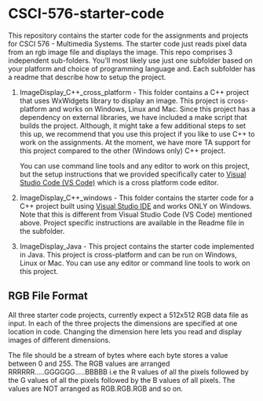 # CSCI-576-starter-code

This repository contains the starter code for the assignments and projects for CSCI 576 - Multimedia Systems. The starter code just reads pixel data from an rgb image file and displays the image. This repo comprises 3 independent sub-folders. You'll most likely use just one subfolder based on your platform and choice of programming language and. Each subfolder has a readme that describe how to setup the project. 

1. ImageDisplay_C++_cross_platform - This folder contains a C++ project that uses WxWidgets library to display an image. This project is cross-platform and works on Windows, Linux and Mac. Since this project has a dependency on external libraries, we have included a make script that builds the project. Although, it might take a few additional steps to set this up, we recommend that you use this project if you like to use C++ to work on the assignments. At the moment, we have more TA support for this project compared to the other (Windows only) C++ project.

    You can use command line tools and any editor to work on this project, but the setup instructions that we provided specifically cater to [Visual Studio Code (VS Code)](https://code.visualstudio.com/) which is a cross platform code editor.

2. ImageDisplay_C++_windows - This folder contains the starter code for a C++ project built using [Visual Studio IDE](https://visualstudio.microsoft.com/) and works ONLY on Windows. Note that this is different from Visual Studio Code (VS Code) mentioned above. Project specific instructions are available in the Readme file in the subfolder.

3. ImageDisplay_Java - This project contains the starter code implemented in Java. This project is cross-platform and can be run on Windows, Linux or Mac. You can use any editor or command line tools to work on this project.

## RGB File Format

All three starter code projects, currently expect a 512x512 RGB data file as input. In each of the three projects the dimensions are specified at one location in code. Changing the dimension here lets you read and display images of different dimensions.

The file should be a stream of bytes where each byte stores a value between 0 and 255. The RGB values are arranged RRRRRR.....GGGGGG.....BBBBB i.e the R values of all the pixels followed by the G values of all the pixels followed by the B values of all pixels. The values are NOT arranged as RGB.RGB.RGB and so on.
